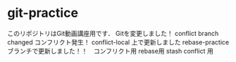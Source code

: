 # git-practice
このリポジトリはGit動画講座用です．
Gitを変更しました！
conflict branch changed コンフリクト発生！
conflict-local 上で更新しました
rebase-practiceブランチで更新しました！！　コンフリクト用
rebase用
stash conflict 用